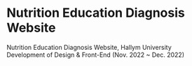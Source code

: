# Nutrition Education Diagnosis Website

Nutrition Education Diagnosis Website, Hallym University <br>
Development of Design & Front-End (Nov. 2022 ~ Dec. 2022) <br>


